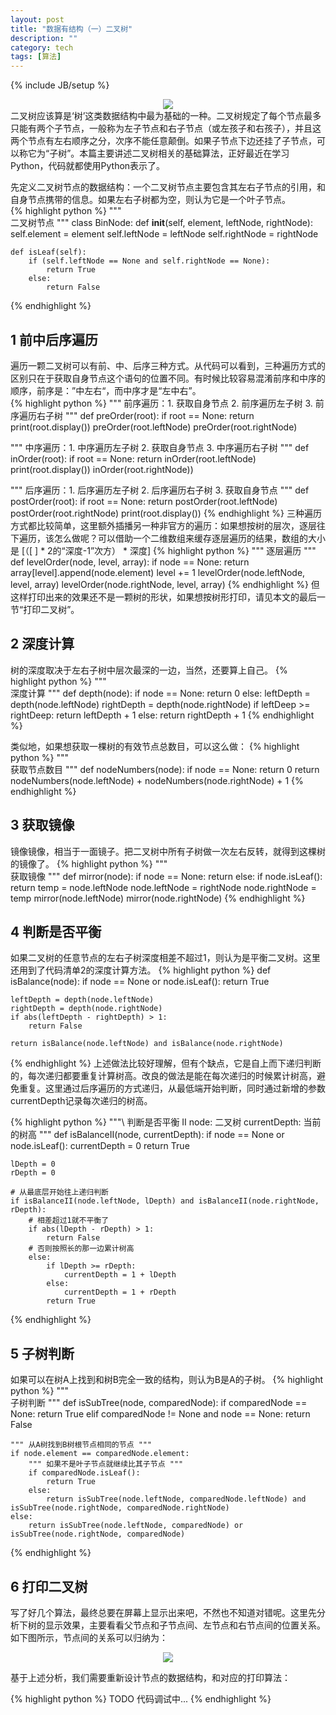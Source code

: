 ```yaml
---
layout: post
title: "数据有结构（一）二叉树"
description: ""
category: tech
tags: [算法]
---
```

{% include JB/setup %}
<center><img src="http://pic.yupoo.com/asuka4j/CKmn5K0g/medish.jpg"/></center>
二叉树应该算是‘树’这类数据结构中最为基础的一种。二叉树规定了每个节点最多只能有两个子节点，一般称为左子节点和右子节点（或左孩子和右孩子），并且这两个节点有左右顺序之分，次序不能任意颠倒。如果子节点下边还挂了子节点，可以称它为“子树”。本篇主要讲述二叉树相关的基础算法，正好最近在学习Python，代码就都使用Python表示了。  

先定义二叉树节点的数据结构：一个二叉树节点主要包含其左右子节点的引用，和自身节点携带的信息。如果左右子树都为空，则认为它是一个叶子节点。  
{% highlight python %}
"""\
    二叉树节点
"""
class BinNode:
    def __init__(self, element, leftNode, rightNode):
        self.element = element
        self.leftNode = leftNode
        self.rightNode = rightNode

    def isLeaf(self):
        if (self.leftNode == None and self.rightNode == None):
            return True
        else:
            return False
{% endhighlight %}

<!-- more -->


## 1 前中后序遍历  
遍历一颗二叉树可以有前、中、后序三种方式。从代码可以看到，三种遍历方式的区别只在于获取自身节点这个语句的位置不同。有时候比较容易混淆前序和中序的顺序，前序是：”中左右“，而中序才是“左中右”。  
{% highlight python %}
""" 前序遍历：1. 获取自身节点 2. 前序遍历左子树 3. 前序遍历右子树 """
def preOrder(root):
    if root == None:
        return
    print(root.display())
    preOrder(root.leftNode)
    preOrder(root.rightNode)

""" 中序遍历：1. 中序遍历左子树 2. 获取自身节点 3. 中序遍历右子树 """
def inOrder(root):
    if root == None:
        return
    inOrder(root.leftNode)
    print(root.display())
    inOrder(root.rightNode))

""" 后序遍历：1. 后序遍历左子树 2. 后序遍历右子树 3. 获取自身节点 """
def postOrder(root):
    if root == None:
        return
    postOrder(root.leftNode)
    postOrder(root.rightNode)
    print(root.display())
{% endhighlight %}
三种遍历方式都比较简单，这里额外插播另一种非官方的遍历：如果想按树的层次，逐层往下遍历，该怎么做呢？可以借助一个二维数组来缓存逐层遍历的结果，数组的大小是 [（[ ] * 2的“深度-1”次方） * 深度]
{% highlight python %}
""" 逐层遍历 """
def levelOrder(node, level, array):
    if node == None:
        return
    array[level].append(node.element)
    level += 1
    levelOrder(node.leftNode, level, array)
    levelOrder(node.rightNode, level, array)
{% endhighlight %}
但这样打印出来的效果还不是一颗树的形状，如果想按树形打印，请见本文的最后一节“打印二叉树”。

## 2 深度计算  
树的深度取决于左右子树中层次最深的一边，当然，还要算上自己。
{% highlight python %}
"""\
    深度计算
"""
def depth(node):
    if node == None:
        return 0
    else:
        leftDepth = depth(node.leftNode)
        rightDepth = depth(node.rightNode)
        if leftDeep >= rightDeep:
            return leftDepth + 1
        else:
            return rightDepth + 1
{% endhighlight %}

类似地，如果想获取一棵树的有效节点总数目，可以这么做：
{% highlight python %}
"""\
    获取节点数目
"""
def nodeNumbers(node):
    if node == None:
        return 0
    return nodeNumbers(node.leftNode) + nodeNumbers(node.rightNode) + 1
{% endhighlight %}

## 3 获取镜像  
镜像镜像，相当于一面镜子。把二叉树中所有子树做一次左右反转，就得到这棵树的镜像了。
{% highlight python %}
"""\
    获取镜像
"""
def mirror(node):
    if node == None:
        return
    else:
        if node.isLeaf():
            return
        temp = node.leftNode
        node.leftNode = rightNode
        node.rightNode = temp
        mirror(node.leftNode)
        mirror(node.rightNode)
{% endhighlight %}

## 4 判断是否平衡  
如果二叉树的任意节点的左右子树深度相差不超过1，则认为是平衡二叉树。这里还用到了代码清单2的深度计算方法。
{% highlight python %}
def isBalance(node):
    if node == None or node.isLeaf():
        return True

    leftDepth = depth(node.leftNode)
    rightDepth = depth(node.rightNode)
    if abs(leftDepth - rightDepth) > 1:
        return False

    return isBalance(node.leftNode) and isBalance(node.rightNode)
                    
{% endhighlight %}
上述做法比较好理解，但有个缺点，它是自上而下递归判断的，每次递归都要重复计算树高。改良的做法是能在每次递归的时候累计树高，避免重复。这里通过后序遍历的方式递归，从最低端开始判断，同时通过新增的参数currentDepth记录每次递归的树高。

{% highlight python %}
"""\ 判断是否平衡 II
    node: 二叉树
    currentDepth: 当前的树高
"""
def isBalanceII(node, currentDepth):
    if node == None or node.isLeaf():
        currentDepth = 0
        return True

    lDepth = 0
    rDepth = 0 

    # 从最底层开始往上递归判断
    if isBalanceII(node.leftNode, lDepth) and isBalanceII(node.rightNode, rDepth):
        # 相差超过1就不平衡了
        if abs(lDepth - rDepth) > 1:
            return False
        # 否则按照长的那一边累计树高
        else:
            if lDepth >= rDepth:
                currentDepth = 1 + lDepth
            else:
                currentDepth = 1 + rDepth
            return True
{% endhighlight %}

## 5 子树判断  
如果可以在树A上找到和树B完全一致的结构，则认为B是A的子树。
{% highlight python %}
"""\
    子树判断
"""
def isSubTree(node, comparedNode):
    if comparedNode == None:
        return True
    elif comparedNode != None and node == None:
        return False

    """ 从A树找到B树根节点相同的节点 """
    if node.element == comparedNode.element:
        """ 如果不是叶子节点就继续比其子节点 """
        if comparedNode.isLeaf():
            return True
        else:
            return isSubTree(node.leftNode, comparedNode.leftNode) and isSubTree(node.rightNode, comparedNode.rightNode)
    else:
        return isSubTree(node.leftNode, comparedNode) or isSubTree(node.rightNode, comparedNode)

{% endhighlight %}
## 6 打印二叉树
写了好几个算法，最终总要在屏幕上显示出来吧，不然也不知道对错呢。这里先分析下树的显示效果，主要看看父节点和子节点间、左节点和右节点间的位置关系。如下图所示，节点间的关系可以归纳为：
<center><img src="http://pic.yupoo.com/asuka4j/CKmnmDZA/medish.jpg"/></center>


基于上述分析，我们需要重新设计节点的数据结构，和对应的打印算法：

{% highlight python %}
    TODO 代码调试中...
{% endhighlight %}